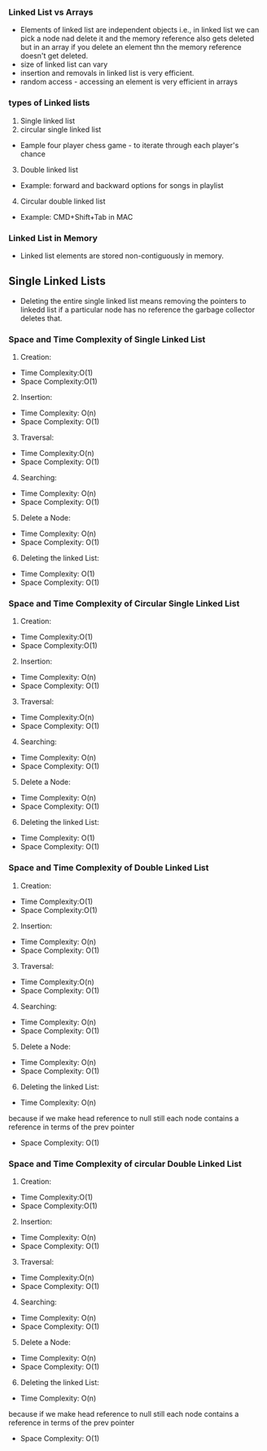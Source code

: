### Linked List vs Arrays
- Elements of linked list are independent objects i.e., in linked list we can pick a node nad delete it and the memory reference also gets deleted but in an array if you delete an element thn the memory reference doesn't get deleted.
- size of linked list can vary
- insertion and removals in linked  list is very efficient.
- random access - accessing an element is very efficient in arrays

### types of Linked lists
1. Single linked list
2. circular single linked list
- Eample four player chess game - to iterate through each player's chance
3. Double linked list
- Example: forward and backward options for songs in playlist
4. Circular double linked list
- Example: CMD+Shift+Tab in MAC

### Linked List in Memory
- Linked list elements are stored non-contiguously in memory.

## Single Linked Lists

- Deleting the entire single linked list means removing the pointers to linkedd list if a particular node has no reference the garbage collector deletes that.

### Space and Time Complexity of Single Linked List

1. Creation:

- Time Complexity:O(1)
- Space Complexity:O(1)

2. Insertion:

- Time Complexity: O(n)
- Space Complexity: O(1)

3. Traversal:

- Time Complexity:O(n)
- Space Complexity: O(1)

4. Searching:

- Time Complexity: O(n)
- Space Complexity: O(1)

5. Delete a Node:

- Time Complexity: O(n)
- Space Complexity: O(1)

6. Deleting the linked List:

- Time Complexity: O(1)
- Space Complexity: O(1)



### Space and Time Complexity of Circular Single Linked List

1. Creation:

- Time Complexity:O(1)
- Space Complexity:O(1)

2. Insertion:

- Time Complexity: O(n)
- Space Complexity: O(1)

3. Traversal:

- Time Complexity:O(n)
- Space Complexity: O(1)

4. Searching:

- Time Complexity: O(n)
- Space Complexity: O(1)

5. Delete a Node:

- Time Complexity: O(n)
- Space Complexity: O(1)

6. Deleting the linked List:

- Time Complexity: O(1)
- Space Complexity: O(1)


### Space and Time Complexity of Double Linked List

1. Creation:

- Time Complexity:O(1)
- Space Complexity:O(1)

2. Insertion:

- Time Complexity: O(n)
- Space Complexity: O(1)

3. Traversal:

- Time Complexity:O(n)
- Space Complexity: O(1)

4. Searching:

- Time Complexity: O(n)
- Space Complexity: O(1)

5. Delete a Node:

- Time Complexity: O(n)
- Space Complexity: O(1)

6. Deleting the linked List:

- Time Complexity: O(n)
  
because if we make head reference to null still each node contains a reference in terms of the prev pointer

- Space Complexity: O(1)

### Space and Time Complexity of circular Double Linked List

1. Creation:

- Time Complexity:O(1)
- Space Complexity:O(1)

2. Insertion:

- Time Complexity: O(n)
- Space Complexity: O(1)

3. Traversal:

- Time Complexity:O(n)
- Space Complexity: O(1)

4. Searching:

- Time Complexity: O(n)
- Space Complexity: O(1)

5. Delete a Node:

- Time Complexity: O(n)
- Space Complexity: O(1)

6. Deleting the linked List:

- Time Complexity: O(n)
  
because if we make head reference to null still each node contains a reference in terms of the prev pointer

- Space Complexity: O(1)